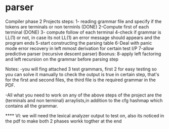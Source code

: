 # parser
Compiler phase 2
Projects steps:
1- reading grammar file and specify if the tokens are terminals or non terminls (DONE)
2-Compute first of each terminal (DONE)
3- compute follow of each terminal
4-check if grammar is LL(1) or not, in case its not LL(1) an error message should appears and the program ends
5-start constructing the parsing table
6-Deal with panic mode error recovery in left mmost derivation for certain test I/P
7-allow predictive parser (recursive descent parser)
Boonus:
8-apply left factoring and left recursion on the grammar before parsing step


Notes:
-you will fing attached 3 test grammars, first 2 for easy testing so you can solve it manually to check the output is true in certain step,
that's for the first and second files, the third file is the required grammar in the PDF.

-All what you need to work on any of the above steps of the project are the (terminals and non terminal) arraylists,in addition to the cfg
hashmap which contains all the grammar.

**** VI: we will need the lexical analyzer output to test on, also its noticed in the pdf to make both 2 phases workk togther at the end
